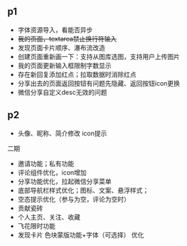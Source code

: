 ## p1
- 字体资源导入，看能否异步
- ~~我的页面，textarea禁止换行符输入~~
- 发现页面卡片顺序、瀑布流改造
- 创建页面重新画一下：支持从图库选图，支持用户上传图片
- 我的页面更新输入框限制字数显示
- 存在新回复添加红点；拉取数据时消除红点
- 分享出去的页面返回按钮有问题先隐藏、返回按钮icon更换
- 微信分享自定义desc无效的问题

## p2
- 头像、昵称、简介修改 icon提示

二期
- 邀请功能；私有功能
- 评论组件优化，icon增加
- 分享功能优化，拉起微信分享菜单
- 底部导航栏样式优化；图标、文案、悬浮样式；
- 空态提示优化（参与为空，评论为空时）
- 贡献瓷砖
- 个人主页、关注、收藏
- 飞花限时功能
- 发现卡片 色块蒙版功能+字体（可选择） 优化
